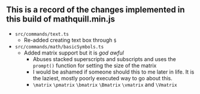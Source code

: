 ## This is a record of the changes implemented in this build of mathquill.min.js 
- `src/commands/text.ts` 
    - Re-added creating text box through `$`
- `src/commands/math/basicSymbols.ts`
   - Added matrix support but it is _god awful_
        - Abuses stacked superscripts and subscripts and uses the `prompt()` function for setting the size of the matrix 
        - I would be ashamed if someone should this to me later in life. It is the laziest, mostly poorly executed way to go about this.
        - `\matrix` `\pmatrix` `\bmatrix` `\Bmatrix` `\vmatrix` and `\Vmatrix`
